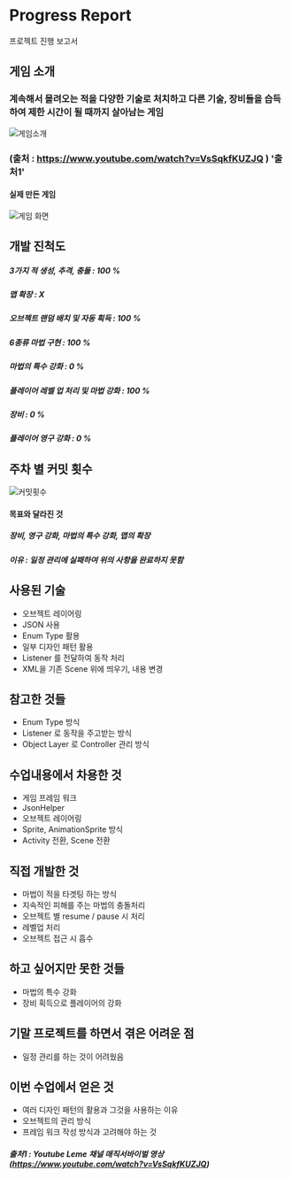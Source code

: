 # Progress Report
프로젝트 진행 보고서

## 게임 소개
### 계속해서 몰려오는 적을 다양한 기술로 처치하고 다른 기술, 장비들을 습득하여 제한 시간이 될 때까지 살아남는 게임

![게임소개](https://github.com/Taegrim/Android-TermProject/assets/100705763/0732736f-9e3f-453c-854b-dfdf24459f89)


### (출처 : https://www.youtube.com/watch?v=VsSqkfKUZJQ ) '출처1'


#### 실제 만든 게임
![게임 화면](https://github.com/Taegrim/Android-TermProject/assets/100705763/2b311510-3fda-4101-b4ba-3e3201343299)



## 개발 진척도

##### 3가지 적 생성, 추격, 충돌 : 100 %
##### 맵 확장 : X
##### 오브젝트 랜덤 배치 및 자동 획득 : 100 %
##### 6종류 마법 구현 : 100 %
##### 마법의 특수 강화 : 0 %
##### 플레이어 레벨 업 처리 및 마법 강화 : 100 %
##### 장비 : 0 %
##### 플레이어 영구 강화 : 0 %

## 주차 별 커밋 횟수
![커밋횟수](https://github.com/Taegrim/Android-TermProject/assets/100705763/736e19f7-a5b9-4512-b334-f439daf512b5)


#### 목표와 달라진 것

##### 장비, 영구 강화, 마법의 특수 강화, 맵의 확장

##### 이유 : 일정 관리에 실패하여 위의 사항을 완료하지 못함


## 사용된 기술

 - 오브젝트 레이어링
 - JSON 사용
 - Enum Type 활용
 - 일부 디자인 패턴 활용
 - Listener 를 전달하여 동작 처리
 - XML을 기존 Scene 위에 띄우기, 내용 변경


## 참고한 것들

 - Enum Type 방식
 - Listener 로 동작을 주고받는 방식
 - Object Layer 로 Controller 관리 방식


## 수업내용에서 차용한 것

 - 게임 프레임 워크
 - JsonHelper
 - 오브젝트 레이어링
 - Sprite, AnimationSprite 방식
 - Activity 전환, Scene 전환


## 직접 개발한 것

 - 마법이 적을 타겟팅 하는 방식
 - 지속적인 피해를 주는 마법의 충돌처리
 - 오브젝트 별 resume / pause 시 처리
 - 레벨업 처리
 - 오브젝트 접근 시 흡수


## 하고 싶어지만 못한 것들

 - 마법의 특수 강화
 - 장비 획득으로 플레이어의 강화

## 기말 프로젝트를 하면서 겪은 어려운 점

 - 일정 관리를 하는 것이 어려웠음

## 이번 수업에서 얻은 것

 - 여러 디자인 패턴의 활용과 그것을 사용하는 이유
 - 오브젝트의 관리 방식
 - 프레임 워크 작성 방식과 고려해야 하는 것




##### 출처1 : Youtube **Leme 채널** 매직서바이벌 영상 (https://www.youtube.com/watch?v=VsSqkfKUZJQ)